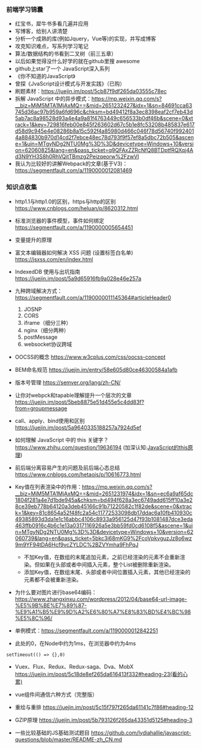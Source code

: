 ### 前端学习锦囊
* 红宝书，犀牛书多看几遍并应用
* 写博客，给别人讲清楚
* 分析一个成熟的库(例如Jquery，Vue等)的实现，并写成博客
* 攻克知识难点，写系列学习笔记
* 算法/数据结构的书看到二叉树（前三五章）
* 以后如果觉得没什么好学的就在github里搜 awesome
* github上star了一个 JavaScript深入系列
* 《你不知道的JavaScript》
* 曾探《JvaScript设计模式与开发实践》（已购）
* 刷题素材：https://juejin.im/post/5cb87f9df265da03555c78ec
* 拆解 JavaScript 中的异步模式：https://mp.weixin.qq.com/s?__biz=MjM5MTA1MjAxMQ==&mid=2651232427&idx=1&sn=84691cca63745d36ac97b959a6fd696c&chksm=bd49412f8a3ec8398eaf2cf7eb43d5ab7ac8a98528d93a4e4a9a81f4763449c656533b0df46b&scene=0&xtrack=1&key=729816feb00e845f263602d67c5b1e8fc53208b485837e617d58d9c945e4e08286b8a15c592f4a85980d466c046f78d56740f9924014a884830b970d14cd2f7ebce48ec78d793f9f57ef8a5dbc72b505&ascene=1&uin=MTgyNDg2NTU0Mg%3D%3D&devicetype=Windows+10&version=62060825&lang=en&pass_ticket=q9QFAxZZRcNfQ8BTDptfRQXqj4Ad3N9YH3S8h0RhVQitTBmzg2Peizqeorw%2FzwVI
* 我认为比较好的讲解Webpack的文章(基于V3)：https://segmentfault.com/a/1190000012081469


### 知识点收集

* http1.1与http1.0的区别，https与http的区别 https://www.cnblogs.com/heluan/p/8620312.html

* 标准浏览器的事件模型，事件如何绑定 https://segmentfault.com/a/1190000005654451

* 变量提升的原理

* 富文本编辑器如何解决 XSS 问题 (设置标签白名单) https://jsxss.com/en/index.html

* IndexedDB 使用与出坑指南 https://juejin.im/post/5a9d65916fb9a028e46e257a

* 九种跨域解决方式：https://segmentfault.com/a/1190000011145364#articleHeader0
  1. JOSNP
  2. CORS
  3. iframe（细分三种）
  4. nginx（细分两种）
  5. postMessage
  6. websocket协议跨域
 
* OOCSS的概念 https://www.w3cplus.com/css/oocss-concept

* BEM命名规范 https://juejin.im/entry/58e605d80ce46300584a1afb

* 版本号管理 https://semver.org/lang/zh-CN/

* 让你对webpck和tapable理解提升一个层次的文章 https://juejin.im/post/5beb8875e51d455e5c4dd83f?from=groupmessage

* call、apply、bind使用和区别 https://juejin.im/post/5a9640335188257a7924d5ef

* 如何理解 JavaScript 中的 this 关键字？ https://www.zhihu.com/question/19636194 (加深认知:[JavaScript的this原理](http://www.ruanyifeng.com/blog/2018/06/javascript-this.html))

* 前后端分离容易产生的问题及前后端心态总结 https://www.cnblogs.com/hetaojs/p/10616773.html

* Key值在列表渲染中的作用：https://mp.weixin.qq.com/s?__biz=MjM5MTA1MjAxMQ==&mid=2651231974&idx=1&sn=ec6a9af65dc1804f281a4e7d1bde945a&chksm=bd494f628a3ec6749add615ff10a3e28ce39eb778b64120a3deb45166c91b71220582c1f82de&scene=0&xtrack=1&key=81c8654a52f48fc2a54c11772533098db17ddac6a10fb410930c49385893d3da1e1c16abbc4106c8933a956125d47f93b1081487dce3eda463ffb0916c4b6c1e13a0317116926a5e3bb59fd0cd6108f5&ascene=1&uin=MTgyNDg2NTU0Mg%3D%3D&devicetype=Windows+10&version=62060739&lang=en&pass_ticket=5bkc3i68mKG9%2FcoVpkvguzJz8o6wz9m9YF94tDA6Hcf9vcZYLDC%2BZVYmha9FhPqJ
    * 不加Key值，在数组的末尾追加元素，之前已经渲染的元素不会重新渲染。但如果在头部或者中间插入元素，整个List被删除重新渲染。
    * 添加Key值，在数组末尾、头部或者中间位置插入元素，其他已经渲染的元素都不会被重新渲染。
    
* 为什么要对图片进行base64编码：https://www.zhangxinxu.com/wordpress/2012/04/base64-url-image-%E5%9B%BE%E7%89%87-%E9%A1%B5%E9%9D%A2%E6%80%A7%E8%83%BD%E4%BC%98%E5%8C%96/   

* 单例模式：https://segmentfault.com/a/1190000012842251

* 此处的0，在Node中约为1ms，在浏览器中约为4ms

~~~
setTimeout(() => {},0)
~~~

* Vuex、Flux、Redux、Redux-saga、Dva、MobX https://juejin.im/post/5c18de8ef265da616413f332#heading-23(看的心累)

* vue组件间通信六种方式（完整版）

* 重绘与重排 https://juejin.im/post/5c15f797f265da61141c7f86#heading-12

* GZIP原理 https://juejin.im/post/5b793126f265da43351d5125#heading-3

* 一些比较基础的JS基础测试题目 https://github.com/lydiahallie/javascript-questions/blob/master/README-zh_CN.md